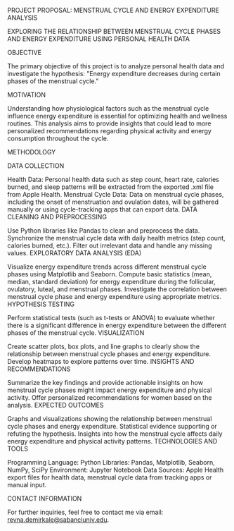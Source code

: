 PROJECT PROPOSAL: MENSTRUAL CYCLE AND ENERGY EXPENDITURE ANALYSIS


EXPLORING THE RELATIONSHIP BETWEEN MENSTRUAL CYCLE PHASES AND ENERGY EXPENDITURE USING PERSONAL HEALTH DATA

OBJECTIVE

The primary objective of this project is to analyze personal health data and investigate the hypothesis:
"Energy expenditure decreases during certain phases of the menstrual cycle."

MOTIVATION

Understanding how physiological factors such as the menstrual cycle influence energy expenditure is essential for optimizing health and wellness routines. This analysis aims to provide insights that could lead to more personalized recommendations regarding physical activity and energy consumption throughout the cycle.

METHODOLOGY

DATA COLLECTION

Health Data: Personal health data such as step count, heart rate, calories burned, and sleep patterns will be extracted from the exported .xml file from Apple Health.
Menstrual Cycle Data: Data on menstrual cycle phases, including the onset of menstruation and ovulation dates, will be gathered manually or using cycle-tracking apps that can export data.
DATA CLEANING AND PREPROCESSING

Use Python libraries like Pandas to clean and preprocess the data.
Synchronize the menstrual cycle data with daily health metrics (step count, calories burned, etc.).
Filter out irrelevant data and handle any missing values.
EXPLORATORY DATA ANALYSIS (EDA)

Visualize energy expenditure trends across different menstrual cycle phases using Matplotlib and Seaborn.
Compute basic statistics (mean, median, standard deviation) for energy expenditure during the follicular, ovulatory, luteal, and menstrual phases.
Investigate the correlation between menstrual cycle phase and energy expenditure using appropriate metrics.
HYPOTHESIS TESTING

Perform statistical tests (such as t-tests or ANOVA) to evaluate whether there is a significant difference in energy expenditure between the different phases of the menstrual cycle.
VISUALIZATION

Create scatter plots, box plots, and line graphs to clearly show the relationship between menstrual cycle phases and energy expenditure.
Develop heatmaps to explore patterns over time.
INSIGHTS AND RECOMMENDATIONS

Summarize the key findings and provide actionable insights on how menstrual cycle phases might impact energy expenditure and physical activity.
Offer personalized recommendations for women based on the analysis.
EXPECTED OUTCOMES

Graphs and visualizations showing the relationship between menstrual cycle phases and energy expenditure.
Statistical evidence supporting or refuting the hypothesis.
Insights into how the menstrual cycle affects daily energy expenditure and physical activity patterns.
TECHNOLOGIES AND TOOLS

Programming Language: Python
Libraries: Pandas, Matplotlib, Seaborn, NumPy, SciPy
Environment: Jupyter Notebook
Data Sources: Apple Health export files for health data, menstrual cycle data from tracking apps or manual input.


CONTACT INFORMATION

For further inquiries, feel free to contact me via email: revna.demirkale@sabanciuniv.edu.
